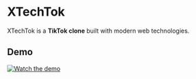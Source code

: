 # XTechTok

XTechTok is a **TikTok clone** built with modern web technologies.

## Demo

[![Watch the demo](https://img.youtube.com/vi/53xa_8r0sEY/maxresdefault.jpg)](https://youtube.com/shorts/53xa_8r0sEY?feature=shared)



